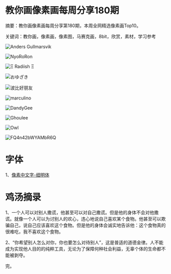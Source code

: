 # 教你画像素画每周分享180期

摘要：教你画像素画每周分享第180期，本周全网精选像素画Top10。

关键词：教你画，像素画，像素图，马赛克画，8bit，欣赏，素材，学习参考

![Anders Gullmarsvik](https://tva1.sinaimg.cn/large/e6c9d24ely1h1igh5i1llj20v60u0aeb.jpg)

![NyoRoRon](https://tva1.sinaimg.cn/large/e6c9d24ely1h1igh262hnj20u014ywfm.jpg)

![Ξ Radiish Ξ](https://tva1.sinaimg.cn/large/e6c9d24ely1h1igh2li7dj20u00u0gmu.jpg)

![おゆざき](https://tva1.sinaimg.cn/large/e6c9d24ely1h1igh43slgj20u016bwkt.jpg)

![波比好朋友](https://tva1.sinaimg.cn/large/e6c9d24ely1h1igh4hww2j21400mcdl7.jpg)

![marculino](https://tva1.sinaimg.cn/large/e6c9d24ely1h1igh3nw97j20u017c419.jpg)

![DandyGee](https://tva1.sinaimg.cn/large/e6c9d24ely1h1igh50slsj20u00u0jtj.jpg)

![Ghoulee](https://tva1.sinaimg.cn/large/e6c9d24ely1h1igh324ypj20xc0tmdhs.jpg)

![Owl](https://tva1.sinaimg.cn/large/e6c9d24ely1h1igh5xu6tj20xc0l8gmh.jpg)

![FQ4n42bWYAMbR6Q](https://tva1.sinaimg.cn/large/e6c9d24ely1h1igh6cyzvj20u00vs78u.jpg)

# 字体

1、[像素中文字-细明体](https://mp.weixin.qq.com/s/7rzRsrV5loqvWCx55EgIVg)

# 鸡汤摘录

1、一个人可以对别人撒谎，他甚至可以对自己撒谎。但是他的身体不会对他撒谎。就像一个人可以为讨别人的欢心，违心地说自己喜欢某个食物。他甚至可以欺骗自己，说自己应该喜欢这个食物。但是他的身体会诚实地告诉他：这个食物真的很难吃，我不喜欢这个食物。

2、“你希望别人怎么对你，你也要怎么对待别人”，这是普适的道德金律。人不能成为实现他人目的的纯粹工具，无论为了保障何种社会利益，无辜个体的生命都不能被剥夺。

完。